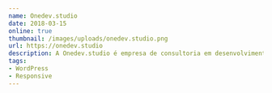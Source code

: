 ```yaml
---
name: Onedev.studio
date: 2018-03-15
online: true
thumbnail: /images/uploads/onedev.studio.png
url: https://onedev.studio
description: A Onedev.studio é empresa de consultoria em desenvolvimento web e especializada no maior gerenciador de conteúdo do mercado o WordPress.
tags:
- WordPress
- Responsive
---
```

